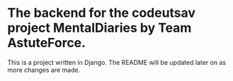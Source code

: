 # The backend for the codeutsav project MentalDiaries by Team AstuteForce.

This is a project written in Django. The README will be updated later on as more changes are made.